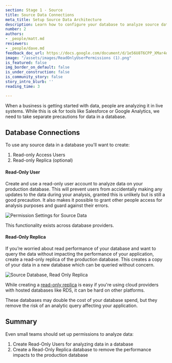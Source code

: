 ```yaml
---
section: Stage 1 - Source
title: Source Data Connections
meta_title: Setup Source Data Architecture
description: Learn how to configure your database to analyze source data effectively.
number: 2
authors:
- _people/matt.md
reviewers:
- _people/dave.md
feedback_doc_url: https://docs.google.com/document/d/1e56U8T6CPP_XMar4oubX5GaZD7rhLUy2w5PgvB2xllY/edit?usp=sharing
image: "/assets/images/ReadOnlyUserPermissions (1).png"
is_featured: false
img_border_on_default: false
is_under_construction: false
is_community_story: false
story_intro_blurb: ''
reading_time: 3

---
```

When a business is getting started with data, people are analyzing it in live systems. While this is ok for tools like Salesforce or Google Analytics, we need to take separate precautions for data in a database.

## Database Connections

To use any source data in a database you'll want  to create:

1. Read-only Access Users
2. Read-only Replica (optional)

#### Read-Only User

Create and use a read-only user account to analyze data on your production database. This will prevent users from accidentally making any updates to the data during your analysis, granted this is unlikely but is still a good precaution. It also makes it possible to grant other people access for analysis purposes and guard against their errors.

![Permission Settings for Source Data](/assets/images/ReadOnlyUserPermissions.png "Read Only User Permission")

This functionality exists across database providers.

#### Read-Only Replica

If you’re worried about read performance of your database and want to query the data without impacting the performance of your application, create a read-only replica of the production database. This creates a copy of your data in a new database which can be queried without concern.

![Source Database, Read Only Replica](/assets/images/ReadOnlyReplicaDatabase.png "Read Only Replica Database")

While creating a [read-only replica](https://aws.amazon.com/rds/details/read-replicas/) is easy if you're using cloud providers with hosted databases like RDS, it can be hard on other platforms.

These databases may double the cost of your database spend, but they remove the risk of an analytic query affecting your application.

## Summary

Even small teams should set up permissions to analyze data:

1. Create Read-Only Users for analyzing data in a database
2. Create a Read-Only Replica database to remove the performance impacts to the production database